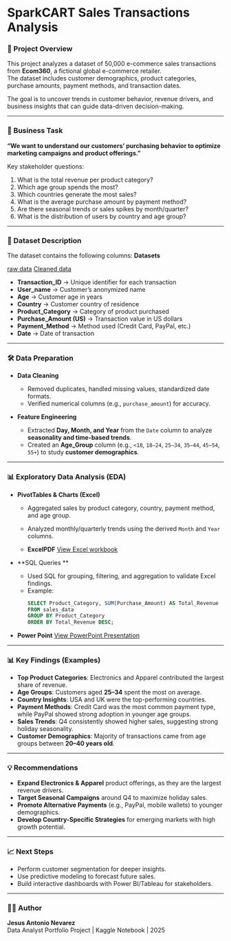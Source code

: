 # SparkCART Sales Transactions Analysis

### 📌 Project Overview
This project analyzes a dataset of 50,000 e-commerce sales transactions from **Ecom360**, a fictional global e-commerce retailer.  
The dataset includes customer demographics, product categories, purchase amounts, payment methods, and transaction dates.  

The goal is to uncover trends in customer behavior, revenue drivers, and business insights that can guide data-driven decision-making.  

---

### 🎯 Business Task
**“We want to understand our customers’ purchasing behavior to optimize marketing campaigns and product offerings.”**

Key stakeholder questions:  
1. What is the total revenue per product category?  
2. Which age group spends the most?  
3. Which countries generate the most sales?  
4. What is the average purchase amount by payment method?  
5. Are there seasonal trends or sales spikes by month/quarter?  
6. What is the distribution of users by country and age group?  

---

### 📂 Dataset Description
The dataset contains the following columns:
**Datasets**

[raw data](e-commerce/DATA/ecommerce_transactions.csv)
[Cleaned data](e-commerce/DATA/ecommerce_transactionsv2.xlsx)


- **Transaction_ID** → Unique identifier for each transaction  
- **User_name** → Customer’s anonymized name  
- **Age** → Customer age in years  
- **Country** → Customer country of residence  
- **Product_Category** → Category of product purchased  
- **Purchase_Amount (US)** → Transaction value in US dollars  
- **Payment_Method** → Method used (Credit Card, PayPal, etc.)  
- **Date** → Date of transaction  

---

### 🛠️ Data Preparation
- **Data Cleaning**  
  - Removed duplicates, handled missing values, standardized date formats.  
  - Verified numerical columns (e.g., `purchase_amount`) for accuracy.  

- **Feature Engineering**  
  - Extracted **Day, Month, and Year** from the `Date` column to analyze **seasonality and time-based trends**.  
  - Created an **Age_Group** column (e.g., `<18`, `18–24`, `25–34`, `35–44`, `45–54`, `55+`) to study **customer demographics**.  

---
### 📊 Exploratory Data Analysis (EDA)
- **PivotTables & Charts (Excel)**  
  - Aggregated sales by product category, country, payment method, and age group.  
  - Analyzed monthly/quarterly trends using the derived `Month` and `Year` columns.
 
  - 
    **ExcelPDF**
    [View Excel workbook](e-commerce/PDF/ecommerce_transactionsv2.pdf)

- **SQL Queries **  
  - Used SQL for grouping, filtering, and aggregation to validate Excel findings.  
  - Example:  
    ```sql
    SELECT Product_Category, SUM(Purchase_Amount) AS Total_Revenue
    FROM sales_data
    GROUP BY Product_Category
    ORDER BY Total_Revenue DESC;
    ```  
- **Power Point**
  [View PowerPoint Presentation](e-commerce/PDF/SparkCART_project_portfolio.pdf)
---

### 📊 Key Findings (Examples)
- **Top Product Categories**: Electronics and Apparel contributed the largest share of revenue.  
- **Age Groups**: Customers aged **25–34** spent the most on average.  
- **Country Insights**: USA and UK were the top-performing countries.  
- **Payment Methods**: Credit Card was the most common payment type, while PayPal showed strong adoption in younger age groups.  
- **Sales Trends**: Q4 consistently showed higher sales, suggesting strong holiday seasonality.  
- **Customer Demographics**: Majority of transactions came from age groups between **20–40 years old**.  

---

### 💡 Recommendations
- **Expand Electronics & Apparel** product offerings, as they are the largest revenue drivers.  
- **Target Seasonal Campaigns** around Q4 to maximize holiday sales.  
- **Promote Alternative Payments** (e.g., PayPal, mobile wallets) to younger demographics.  
- **Develop Country-Specific Strategies** for emerging markets with high growth potential.  

---

### 📈 Next Steps
- Perform customer segmentation for deeper insights.  
- Use predictive modeling to forecast future sales.  
- Build interactive dashboards with Power BI/Tableau for stakeholders.  

---

### 👨‍💻 Author
**Jesus Antonio Nevarez**  
Data Analyst Portfolio Project | Kaggle Notebook | 2025  
